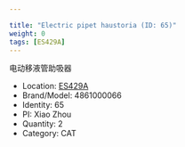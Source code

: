 ```yaml
---

title: "Electric pipet haustoria (ID: 65)"
weight: 0
tags: [ES429A]
---
```


电动移液管助吸器

<!--more-->



- Location: [ES429A](../../tags/ES429A)
- Brand/Model: 4861000066
- Identity: 65
- PI: Xiao Zhou
- Quantity: 2
- Category: CAT






